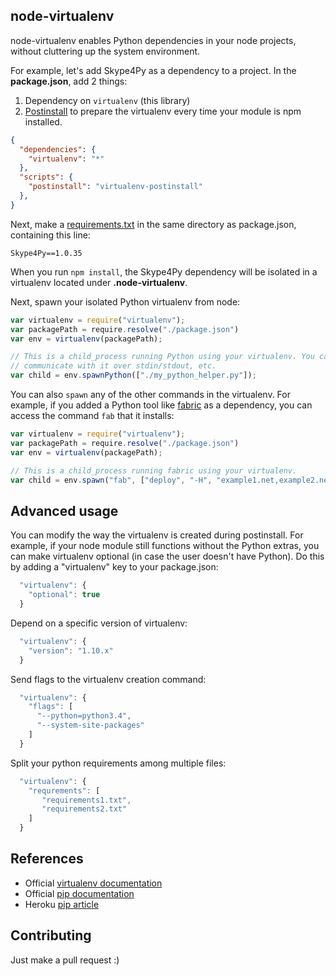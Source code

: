 ## node-virtualenv

node-virtualenv enables Python dependencies in your node projects,
without cluttering up the system environment.

For example, let's add Skype4Py as a dependency to a project. In the
**package.json**, add 2 things:

1. Dependency on `virtualenv` (this library)
2. [Postinstall](https://npmjs.org/doc/scripts.html) to prepare the virtualenv
   every time your module is npm installed.

```json
{
  "dependencies": {
    "virtualenv": "*"
  },
  "scripts": {
    "postinstall": "virtualenv-postinstall"
  },
}
```

Next, make a [requirements.txt](http://www.pip-installer.org/en/latest/cookbook.html#requirements-files)
in the same directory as package.json, containing this line:

```
Skype4Py==1.0.35
```

When you run `npm install`, the Skype4Py dependency will be isolated
in a virtualenv located under **.node-virtualenv**.

Next, spawn your isolated Python virtualenv from node:

```javascript
var virtualenv = require("virtualenv");
var packagePath = require.resolve("./package.json")
var env = virtualenv(packagePath);

// This is a child_process running Python using your virtualenv. You can
// communicate with it over stdin/stdout, etc.
var child = env.spawnPython(["./my_python_helper.py"]);
```

You can also `spawn` any of the other commands in the virtualenv. For example,
if you added a Python tool like [fabric](http://docs.fabfile.org/en/1.8/) as
a dependency, you can access the command `fab` that it installs:

```javascript
var virtualenv = require("virtualenv");
var packagePath = require.resolve("./package.json")
var env = virtualenv(packagePath);

// This is a child_process running fabric using your virtualenv.
var child = env.spawn("fab", ["deploy", "-H", "example1.net,example2.net"]);
```

## Advanced usage

You can modify the way the virtualenv is created during postinstall.
For example, if your node module still functions without the Python extras,
you can make virtualenv optional (in case the user doesn't have Python). Do
this by adding a "virtualenv" key to your package.json:

```javascript
  "virtualenv": {
    "optional": true
  }
```

Depend on a specific version of virtualenv:

```javascript
  "virtualenv": {
    "version": "1.10.x"
  }
```

Send flags to the virtualenv creation command:

```javascript
  "virtualenv": {
    "flags": [
      "--python=python3.4",
      "--system-site-packages"
    ]
  }
```

Split your python requirements among multiple files:

```javascript
  "virtualenv": {
    "requrements": [
       "requirements1.txt",
       "requirements2.txt"
    ]
  }
```

## References

* Official [virtualenv documentation](http://www.virtualenv.org/en/latest/)
* Official [pip documentation](http://www.pip-installer.org/en/latest/index.html)
* Heroku [pip article](https://devcenter.heroku.com/articles/python-pip)

## Contributing

Just make a pull request :)
